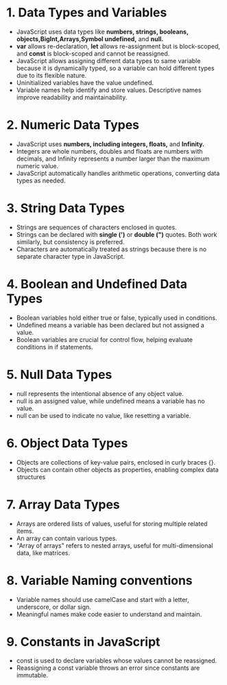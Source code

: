 # 1. Data Types and Variables
- JavaScript uses data types like <b>numbers, strings, booleans, objects,BigInt,Arrays,Symbol undefined,</b> and <b>null.</b>
- <b>var</b> allows re-declaration, <b>let</b> allows re-assignment but is block-scoped, and <b>const</b> is block-scoped and cannot be reassigned.
- JavaScript allows assigning different data types to same variable because it is dynamically typed, so a variable can hold different types due to its flexible nature.
- Uninitialized variables have the value undefined.
- Variable names help identify and store values. Descriptive names improve readability and maintainability.

# 2. Numeric Data Types
- JavaScript uses <b>numbers, including integers, floats,</b> and <b>Infinity.</b>
- Integers are whole numbers, doubles and floats are numbers with decimals, and Infinity represents a number larger than the maximum numeric value.
- JavaScript automatically handles arithmetic operations, converting data types as needed.

# 3. String Data Types
- Strings are sequences of characters enclosed in quotes.
- Strings can be declared with <b>single (')</b> or <b>double (")</b> quotes. Both work similarly, but consistency is preferred.
- Characters are automatically treated as strings because there is no separate character type in JavaScript.

# 4. Boolean and Undefined Data Types
- Boolean variables hold either true or false, typically used in conditions.
- Undefined means a variable has been declared but not assigned a value. 
- Boolean variables are crucial for control flow, helping evaluate conditions in if statements.

# 5. Null Data Types
- null represents the intentional absence of any object value.
- null is an assigned value, while undefined means a variable has no value. 
- null can be used to indicate no value, like resetting a variable.

# 6. Object Data Types
- Objects are collections of key-value pairs, enclosed in curly braces {}.
- Objects can contain other objects as properties, enabling complex data structures

# 7. Array Data Types
- Arrays are ordered lists of values, useful for storing multiple related items.
- An array can contain various types.
- "Array of arrays" refers to nested arrays, useful for multi-dimensional data, like matrices.

# 8. Variable Naming conventions
- Variable names should use camelCase and start with a letter, underscore, or dollar sign.
- Meaningful names make code easier to understand and maintain.

# 9. Constants in JavaScript
- const is used to declare variables whose values cannot be reassigned.
- Reassigning a const variable throws an error since constants are immutable.